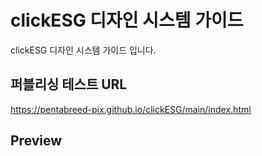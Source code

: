 # clickESG 디자인 시스템 가이드

clickESG 디자인 시스템 가이드 입니다.


## 퍼블리싱 테스트 URL

<https://pentabreed-pix.github.io/clickESG/main/index.html>


## Preview
